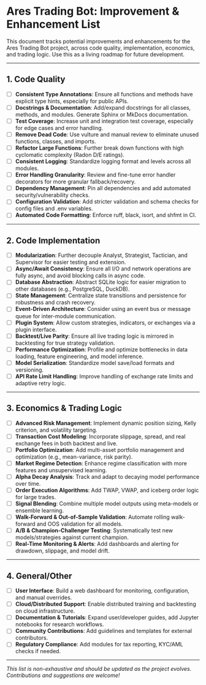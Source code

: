 # Ares Trading Bot: Improvement & Enhancement List

This document tracks potential improvements and enhancements for the Ares Trading Bot project, across code quality, implementation, economics, and trading logic. Use this as a living roadmap for future development.

---

## 1. Code Quality
- [ ] **Consistent Type Annotations**: Ensure all functions and methods have explicit type hints, especially for public APIs.
- [ ] **Docstrings & Documentation**: Add/expand docstrings for all classes, methods, and modules. Generate Sphinx or MkDocs documentation.
- [ ] **Test Coverage**: Increase unit and integration test coverage, especially for edge cases and error handling.
- [ ] **Remove Dead Code**: Use vulture and manual review to eliminate unused functions, classes, and imports.
- [ ] **Refactor Large Functions**: Further break down functions with high cyclomatic complexity (Radon D/E ratings).
- [ ] **Consistent Logging**: Standardize logging format and levels across all modules.
- [ ] **Error Handling Granularity**: Review and fine-tune error handler decorators for more granular fallback/recovery.
- [ ] **Dependency Management**: Pin all dependencies and add automated security/vulnerability checks.
- [ ] **Configuration Validation**: Add stricter validation and schema checks for config files and .env variables.
- [ ] **Automated Code Formatting**: Enforce ruff, black, isort, and shfmt in CI.

---

## 2. Code Implementation
- [ ] **Modularization**: Further decouple Analyst, Strategist, Tactician, and Supervisor for easier testing and extension.
- [ ] **Async/Await Consistency**: Ensure all I/O and network operations are fully async, and avoid blocking calls in async code.
- [ ] **Database Abstraction**: Abstract SQLite logic for easier migration to other databases (e.g., PostgreSQL, DuckDB).
- [ ] **State Management**: Centralize state transitions and persistence for robustness and crash recovery.
- [ ] **Event-Driven Architecture**: Consider using an event bus or message queue for inter-module communication.
- [ ] **Plugin System**: Allow custom strategies, indicators, or exchanges via a plugin interface.
- [ ] **Backtest/Live Parity**: Ensure all live trading logic is mirrored in backtesting for true strategy validation.
- [ ] **Performance Optimization**: Profile and optimize bottlenecks in data loading, feature engineering, and model inference.
- [ ] **Model Serialization**: Standardize model save/load formats and versioning.
- [ ] **API Rate Limit Handling**: Improve handling of exchange rate limits and adaptive retry logic.

---

## 3. Economics & Trading Logic
- [ ] **Advanced Risk Management**: Implement dynamic position sizing, Kelly criterion, and volatility targeting.
- [ ] **Transaction Cost Modeling**: Incorporate slippage, spread, and real exchange fees in both backtest and live.
- [ ] **Portfolio Optimization**: Add multi-asset portfolio management and optimization (e.g., mean-variance, risk parity).
- [ ] **Market Regime Detection**: Enhance regime classification with more features and unsupervised learning.
- [ ] **Alpha Decay Analysis**: Track and adapt to decaying model performance over time.
- [ ] **Order Execution Algorithms**: Add TWAP, VWAP, and iceberg order logic for large trades.
- [ ] **Signal Blending**: Combine multiple model outputs using meta-models or ensemble learning.
- [ ] **Walk-Forward & Out-of-Sample Validation**: Automate rolling walk-forward and OOS validation for all models.
- [ ] **A/B & Champion-Challenger Testing**: Systematically test new models/strategies against current champion.
- [ ] **Real-Time Monitoring & Alerts**: Add dashboards and alerting for drawdown, slippage, and model drift.

---

## 4. General/Other
- [ ] **User Interface**: Build a web dashboard for monitoring, configuration, and manual overrides.
- [ ] **Cloud/Distributed Support**: Enable distributed training and backtesting on cloud infrastructure.
- [ ] **Documentation & Tutorials**: Expand user/developer guides, add Jupyter notebooks for research workflows.
- [ ] **Community Contributions**: Add guidelines and templates for external contributors.
- [ ] **Regulatory Compliance**: Add modules for tax reporting, KYC/AML checks if needed.

---

*This list is non-exhaustive and should be updated as the project evolves. Contributions and suggestions are welcome!* 